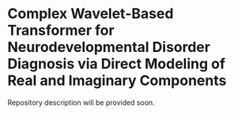 # Complex Wavelet-Based Transformer for Neurodevelopmental Disorder Diagnosis via Direct Modeling of Real and Imaginary Components

Repository description will be provided soon.
